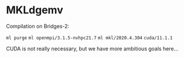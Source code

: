 # MKLdgemv

Compilation on Bridges-2:

`ml purge`
`ml openmpi/3.1.5-nvhpc21.7`
`ml mkl/2020.4.304`
`cuda/11.1.1`

CUDA is not really necessary, but we have more ambitious goals here...
